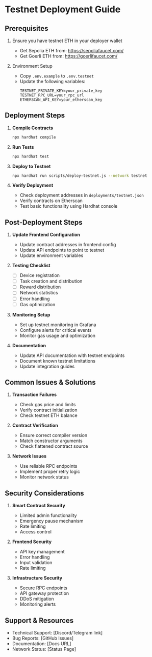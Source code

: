 # Testnet Deployment Guide

## Prerequisites

1. Ensure you have testnet ETH in your deployer wallet
   - Get Sepolia ETH from: https://sepoliafaucet.com/
   - Get Goerli ETH from: https://goerlifaucet.com/

2. Environment Setup
   - Copy `.env.example` to `.env.testnet`
   - Update the following variables:
     ```
     TESTNET_PRIVATE_KEY=your_private_key
     TESTNET_RPC_URL=your_rpc_url
     ETHERSCAN_API_KEY=your_etherscan_key
     ```

## Deployment Steps

1. **Compile Contracts**
   ```bash
   npx hardhat compile
   ```

2. **Run Tests**
   ```bash
   npx hardhat test
   ```

3. **Deploy to Testnet**
   ```bash
   npx hardhat run scripts/deploy-testnet.js --network testnet
   ```

4. **Verify Deployment**
   - Check deployment addresses in `deployments/testnet.json`
   - Verify contracts on Etherscan
   - Test basic functionality using Hardhat console

## Post-Deployment Steps

1. **Update Frontend Configuration**
   - Update contract addresses in frontend config
   - Update API endpoints to point to testnet
   - Update environment variables

2. **Testing Checklist**
   - [ ] Device registration
   - [ ] Task creation and distribution
   - [ ] Reward distribution
   - [ ] Network statistics
   - [ ] Error handling
   - [ ] Gas optimization

3. **Monitoring Setup**
   - Set up testnet monitoring in Grafana
   - Configure alerts for critical events
   - Monitor gas usage and optimization

4. **Documentation**
   - Update API documentation with testnet endpoints
   - Document known testnet limitations
   - Update integration guides

## Common Issues & Solutions

1. **Transaction Failures**
   - Check gas price and limits
   - Verify contract initialization
   - Check testnet ETH balance

2. **Contract Verification**
   - Ensure correct compiler version
   - Match constructor arguments
   - Check flattened contract source

3. **Network Issues**
   - Use reliable RPC endpoints
   - Implement proper retry logic
   - Monitor network status

## Security Considerations

1. **Smart Contract Security**
   - Limited admin functionality
   - Emergency pause mechanism
   - Rate limiting
   - Access control

2. **Frontend Security**
   - API key management
   - Error handling
   - Input validation
   - Rate limiting

3. **Infrastructure Security**
   - Secure RPC endpoints
   - API gateway protection
   - DDoS mitigation
   - Monitoring alerts

## Support & Resources

- Technical Support: [Discord/Telegram link]
- Bug Reports: [GitHub Issues]
- Documentation: [Docs URL]
- Network Status: [Status Page]
